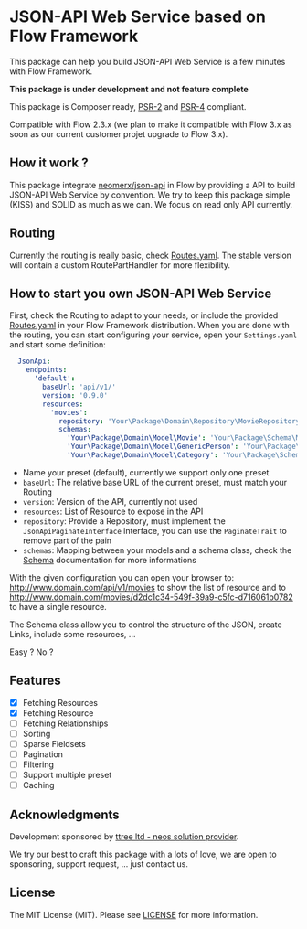 # JSON-API Web Service based on Flow Framework

This package can help you build JSON-API Web Service is a few minutes with Flow Framework.

**This package is under development and not feature complete**

This package is Composer ready, [PSR-2] and [PSR-4] compliant.

Compatible with Flow 2.3.x (we plan to make it compatible with Flow 3.x as soon as our current customer projet upgrade
to Flow 3.x).

How it work ?
-------------

This package integrate [neomerx/json-api] in Flow by providing a API to build JSON-API Web Service by convention. We
try to keep this package simple (KISS) and SOLID as much as we can. We focus on read only API currently.

Routing
-------

Currently the routing is really basic, check [Routes.yaml](Configuration/Routes.yaml). The stable version will contain
a custom RoutePartHandler for more flexibility.

How to start you own JSON-API Web Service
-----------------------------------------

First, check the Routing to adapt to your needs, or include the provided [Routes.yaml](Configuration/Routes.yaml) in your
Flow Framework distribution. When you are done with the routing, you can start configuring your service, open your
```Settings.yaml``` and start some definition:

```yaml
  JsonApi:
    endpoints:
      'default':
        baseUrl: 'api/v1/'
        version: '0.9.0'
        resources:
          'movies':
            repository: 'Your\Package\Domain\Repository\MovieRepository'
            schemas:
              'Your\Package\Domain\Model\Movie': 'Your\Package\Schema\MovieSchema'
              'Your\Package\Domain\Model\GenericPerson': 'Your\Package\Schema\GenericPersonSchema'
              'Your\Package\Domain\Model\Category': 'Your\Package\Schema\CategorySchema'
```

- Name your preset (default), currently we support only one preset
- ```baseUrl```: The relative base URL of the current preset, must match your Routing
- ```version```: Version of the API, currently not used
- ```resources```: List of Resource to expose in the API
- ```repository```: Provide a Repository, must implement the ```JsonApiPaginateInterface``` interface, you can use the
```PaginateTrait``` to remove part of the pain
- ```schemas```: Mapping between your models and a schema class, check the [Schema] documentation for more informations

With the given configuration you can open your browser to: http://www.domain.com/api/v1/movies to show the list of 
resource and to http://www.domain.com/movies/d2dc1c34-549f-39a9-c5fc-d716061b0782 to have a single resource.

The Schema class allow you to control the structure of the JSON, create Links, include some resources, ...

Easy ? No ?

Features
--------

- [x] Fetching Resources
- [x] Fetching Resource
- [ ] Fetching Relationships
- [ ] Sorting
- [ ] Sparse Fieldsets
- [ ] Pagination
- [ ] Filtering
- [ ] Support multiple preset
- [ ] Caching

Acknowledgments
---------------

Development sponsored by [ttree ltd - neos solution provider](http://ttree.ch).

We try our best to craft this package with a lots of love, we are open to sponsoring, support request, ... just contact us.

License
-------

The MIT License (MIT). Please see [LICENSE](LICENSE.txt) for more information.

[neomerx/json-api]: https://github.com/neomerx/json-api/
[Schema]: https://github.com/neomerx/json-api/wiki/Schemas
[PSR-2]: http://www.php-fig.org/psr/psr-2/
[PSR-4]: http://www.php-fig.org/psr/psr-4/
